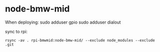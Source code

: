 # node-bmw-mid

When deploying:
sudo adduser <username> gpio
sudo adduser <username> dialout

sync to rpi:
```
rsync -av . rpi-bmwmid:node-bmw-mid/ --exclude node_modules --exclude .git
```

